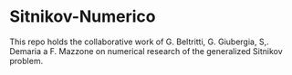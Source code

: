 # Sitnikov-Numerico
This repo holds the collaborative work of G. Beltritti, G. Giubergia, S,. Demaria a F. Mazzone on numerical research of the generalized Sitnikov problem. 
